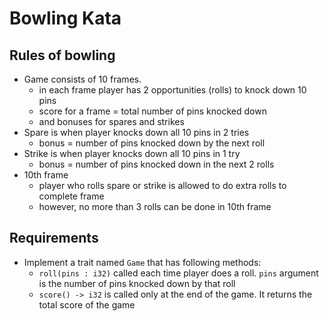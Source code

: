 # Bowling Kata

## Rules of bowling

- Game consists of 10 frames.
  * in each frame player has 2 opportunities (rolls) to knock down 10 pins
  * score for a frame = total number of pins knocked down
  * and bonuses for spares and strikes
- Spare is when player knocks down all 10 pins in 2 tries
  * bonus = number of pins knocked down by the next roll
- Strike is when player knocks down all 10 pins in 1 try
  * bonus = number of pins knocked down in the next 2 rolls
- 10th frame
  * player who rolls spare or strike is allowed to do extra rolls to complete frame
  * however, no more than 3 rolls can be done in 10th frame

## Requirements

- Implement a trait named `Game` that has following methods:
  * `roll(pins : i32)` called each time player does a roll. `pins` argument is
  the number of pins knocked down by that roll
  * `score() -> i32` is called only at the end of the game. It returns the total
  score of the game
